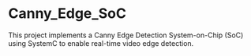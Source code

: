 # Canny_Edge_SoC
This project implements a Canny Edge Detection System-on-Chip (SoC) using SystemC to enable real-time video edge detection. 
